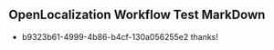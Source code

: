 ## OpenLocalization Workflow Test MarkDown

* b9323b61-4999-4b86-b4cf-130a056255e2 
thanks!



<!--HONumber=Feb16_HO3-->
